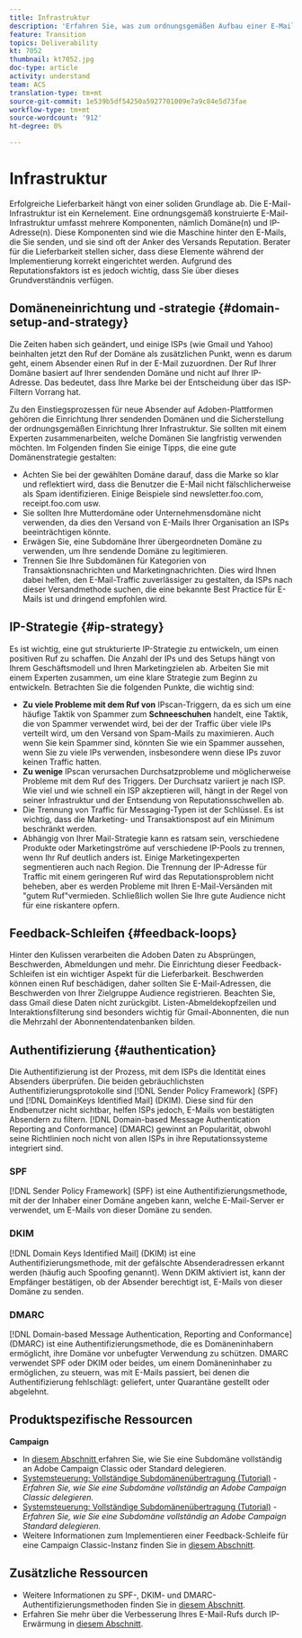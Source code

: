 ```yaml
---
title: Infrastruktur
description: 'Erfahren Sie, was zum ordnungsgemäßen Aufbau einer E-Mail-Infrastruktur erforderlich ist. '
feature: Transition
topics: Deliverability
kt: 7052
thumbnail: kt7052.jpg
doc-type: article
activity: understand
team: ACS
translation-type: tm+mt
source-git-commit: 1e539b5df54250a5927701009e7a9c84e5d73fae
workflow-type: tm+mt
source-wordcount: '912'
ht-degree: 0%

---
```



# Infrastruktur

Erfolgreiche Lieferbarkeit hängt von einer soliden Grundlage ab. Die E-Mail-Infrastruktur ist ein Kernelement. Eine ordnungsgemäß konstruierte E-Mail-Infrastruktur umfasst mehrere Komponenten, nämlich Domäne(n) und IP-Adresse(n). Diese Komponenten sind wie die Maschine hinter den E-Mails, die Sie senden, und sie sind oft der Anker des Versands Reputation. Berater für die Lieferbarkeit stellen sicher, dass diese Elemente während der Implementierung korrekt eingerichtet werden. Aufgrund des Reputationsfaktors ist es jedoch wichtig, dass Sie über dieses Grundverständnis verfügen.

## Domäneneinrichtung und -strategie {#domain-setup-and-strategy}

Die Zeiten haben sich geändert, und einige ISPs (wie Gmail und Yahoo) beinhalten jetzt den Ruf der Domäne als zusätzlichen Punkt, wenn es darum geht, einem Absender einen Ruf in der E-Mail zuzuordnen. Der Ruf Ihrer Domäne basiert auf Ihrer sendenden Domäne und nicht auf Ihrer IP-Adresse. Das bedeutet, dass Ihre Marke bei der Entscheidung über das ISP-Filtern Vorrang hat.

Zu den Einstiegsprozessen für neue Absender auf Adoben-Plattformen gehören die Einrichtung Ihrer sendenden Domänen und die Sicherstellung der ordnungsgemäßen Einrichtung Ihrer Infrastruktur. Sie sollten mit einem Experten zusammenarbeiten, welche Domänen Sie langfristig verwenden möchten. Im Folgenden finden Sie einige Tipps, die eine gute Domänenstrategie gestalten:

* Achten Sie bei der gewählten Domäne darauf, dass die Marke so klar und reflektiert wird, dass die Benutzer die E-Mail nicht fälschlicherweise als Spam identifizieren. Einige Beispiele sind newsletter.foo.com, receipt.foo.com usw.
* Sie sollten Ihre Mutterdomäne oder Unternehmensdomäne nicht verwenden, da dies den Versand von E-Mails Ihrer Organisation an ISPs beeinträchtigen könnte.
* Erwägen Sie, eine Subdomäne Ihrer übergeordneten Domäne zu verwenden, um Ihre sendende Domäne zu legitimieren.
* Trennen Sie Ihre Subdomänen für Kategorien von Transaktionsnachrichten und Marketingnachrichten. Dies wird Ihnen dabei helfen, den E-Mail-Traffic zuverlässiger zu gestalten, da ISPs nach dieser Versandmethode suchen, die eine bekannte Best Practice für E-Mails ist und dringend empfohlen wird.

## IP-Strategie {#ip-strategy}

Es ist wichtig, eine gut strukturierte IP-Strategie zu entwickeln, um einen positiven Ruf zu schaffen. Die Anzahl der IPs und des Setups hängt von Ihrem Geschäftsmodell und Ihren Marketingzielen ab. Arbeiten Sie mit einem Experten zusammen, um eine klare Strategie zum Beginn zu entwickeln. Betrachten Sie die folgenden Punkte, die wichtig sind:

* **Zu viele Probleme mit dem Ruf von** IPscan-Triggern, da es sich um eine häufige Taktik von Spammer zum  **Schneeschuhen** handelt, eine Taktik, die von Spammer verwendet wird, bei der der Traffic über viele IPs verteilt wird, um den Versand von Spam-Mails zu maximieren. Auch wenn Sie kein Spammer sind, könnten Sie wie ein Spammer aussehen, wenn Sie zu viele IPs verwenden, insbesondere wenn diese IPs zuvor keinen Traffic hatten.
* **Zu wenige** IPscan verursachen Durchsatzprobleme und möglicherweise Probleme mit dem Ruf des Triggers. Der Durchsatz variiert je nach ISP. Wie viel und wie schnell ein ISP akzeptieren will, hängt in der Regel von seiner Infrastruktur und der Entsendung von Reputationsschwellen ab.
* Die Trennung von Traffic für Messaging-Typen ist der Schlüssel. Es ist wichtig, dass die Marketing- und Transaktionspost auf ein Minimum beschränkt werden.
* Abhängig von Ihrer Mail-Strategie kann es ratsam sein, verschiedene Produkte oder Marketingströme auf verschiedene IP-Pools zu trennen, wenn Ihr Ruf deutlich anders ist. Einige Marketingexperten segmentieren auch nach Region. Die Trennung der IP-Adresse für Traffic mit einem geringeren Ruf wird das Reputationsproblem nicht beheben, aber es werden Probleme mit Ihren E-Mail-Versänden mit &quot;gutem Ruf&quot;vermieden. Schließlich wollen Sie Ihre gute Audience nicht für eine riskantere opfern.

## Feedback-Schleifen {#feedback-loops}

Hinter den Kulissen verarbeiten die Adoben Daten zu Absprüngen, Beschwerden, Abmeldungen und mehr. Die Einrichtung dieser Feedback-Schleifen ist ein wichtiger Aspekt für die Lieferbarkeit. Beschwerden können einen Ruf beschädigen, daher sollten Sie E-Mail-Adressen, die Beschwerden von Ihrer Zielgruppe Audience registrieren. Beachten Sie, dass Gmail diese Daten nicht zurückgibt. Listen-Abmeldekopfzeilen und Interaktionsfilterung sind besonders wichtig für Gmail-Abonnenten, die nun die Mehrzahl der Abonnentendatenbanken bilden.

## Authentifizierung {#authentication}

Die Authentifizierung ist der Prozess, mit dem ISPs die Identität eines Absenders überprüfen. Die beiden gebräuchlichsten Authentifizierungsprotokolle sind [!DNL Sender Policy Framework] (SPF) und [!DNL DomainKeys Identified Mail] (DKIM). Diese sind für den Endbenutzer nicht sichtbar, helfen ISPs jedoch, E-Mails von bestätigten Absendern zu filtern. [!DNL Domain-based Message Authentication Reporting and Conformance] (DMARC) gewinnt an Popularität, obwohl seine Richtlinien noch nicht von allen ISPs in ihre Reputationssysteme integriert sind.

### SPF

[!DNL Sender Policy Framework] (SPF) ist eine Authentifizierungsmethode, mit der der Inhaber einer Domäne angeben kann, welche E-Mail-Server er verwendet, um E-Mails von dieser Domäne zu senden.

### DKIM

[!DNL Domain Keys Identified Mail] (DKIM) ist eine Authentifizierungsmethode, mit der gefälschte Absenderadressen erkannt werden (häufig auch Spoofing genannt). Wenn DKIM aktiviert ist, kann der Empfänger bestätigen, ob der Absender berechtigt ist, E-Mails von dieser Domäne zu senden.

### DMARC

[!DNL Domain-based Message Authentication, Reporting and Conformance] (DMARC) ist eine Authentifizierungsmethode, die es Domäneninhabern ermöglicht, ihre Domäne vor unbefugter Verwendung zu schützen. DMARC verwendet SPF oder DKIM oder beides, um einem Domäneninhaber zu ermöglichen, zu steuern, was mit E-Mails passiert, bei denen die Authentifizierung fehlschlägt: geliefert, unter Quarantäne gestellt oder abgelehnt.

## Produktspezifische Ressourcen

**Campaign**

* In [diesem Abschnitt ](/help/additional-resources/ac-domain-name-setup.md) erfahren Sie, wie Sie eine Subdomäne vollständig an Adobe Campaign Classic oder Standard delegieren.
* [Systemsteuerung: Vollständige Subdomänenübertragung (Tutorial)](https://experienceleague.corp.adobe.com/docs/campaign-classic-learn/control-panel/subdomains-and-certificates/subdomain-delegation.html)  -  *Erfahren Sie, wie Sie eine Subdomäne vollständig an Adobe Campaign Classic delegieren.*
* [Systemsteuerung: Vollständige Subdomänenübertragung (Tutorial)](https://experienceleague.corp.adobe.com/docs/campaign-standard-learn/control-panel/subdomains-and-certificates/subdomain-delegation.html)  -  *Erfahren Sie, wie Sie eine Subdomäne vollständig an Adobe Campaign Standard delegieren.*
* Weitere Informationen zum Implementieren einer Feedback-Schleife für eine Campaign Classic-Instanz finden Sie in [diesem Abschnitt](/help/additional-resources/acc-technical-recommendations.md#feedback-loop-acc).

## Zusätzliche Ressourcen

* Weitere Informationen zu SPF-, DKIM- und DMARC-Authentifizierungsmethoden finden Sie in [diesem Abschnitt](/help/additional-resources/authentication.md).
* Erfahren Sie mehr über die Verbesserung Ihres E-Mail-Rufs durch IP-Erwärmung in [diesem Abschnitt](/help/additional-resources/increase-reputation-with-ip-warming.md).
